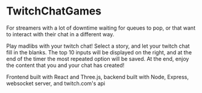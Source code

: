 # TwitchChatGames

For streamers with a lot of downtime waiting for queues to pop, or that want to interact with their chat in a different way.

Play madlibs with your twitch chat! Select a story, and let your twitch chat fill in the blanks. The top 10 inputs will be displayed on the right,
and at the end of the timer the most repeated option will be saved. At the end, enjoy the content that you and your chat has created!

Frontend built with React and Three.js, backend built with Node, Express, websocket server, and twitch.com's api
